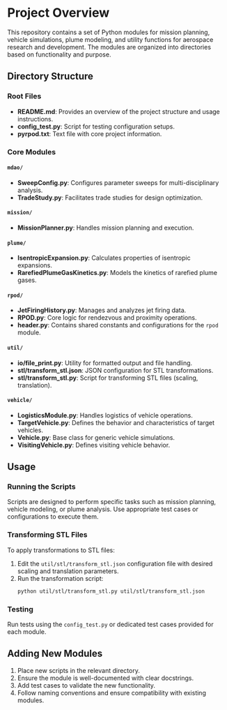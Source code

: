 
# Project Overview

This repository contains a set of Python modules for mission planning, vehicle simulations, plume modeling, and utility functions for aerospace research and development. The modules are organized into directories based on functionality and purpose.

## Directory Structure

### Root Files
- **README.md**: Provides an overview of the project structure and usage instructions.
- **config_test.py**: Script for testing configuration setups.
- **pyrpod.txt**: Text file with core project information.

### Core Modules

#### `mdao/`
- **SweepConfig.py**: Configures parameter sweeps for multi-disciplinary analysis.
- **TradeStudy.py**: Facilitates trade studies for design optimization.

#### `mission/`
- **MissionPlanner.py**: Handles mission planning and execution.

#### `plume/`
- **IsentropicExpansion.py**: Calculates properties of isentropic expansions.
- **RarefiedPlumeGasKinetics.py**: Models the kinetics of rarefied plume gases.

#### `rpod/`
- **JetFiringHistory.py**: Manages and analyzes jet firing data.
- **RPOD.py**: Core logic for rendezvous and proximity operations.
- **header.py**: Contains shared constants and configurations for the `rpod` module.

#### `util/`
- **io/file_print.py**: Utility for formatted output and file handling.
- **stl/transform_stl.json**: JSON configuration for STL transformations.
- **stl/transform_stl.py**: Script for transforming STL files (scaling, translation).

#### `vehicle/`
- **LogisticsModule.py**: Handles logistics of vehicle operations.
- **TargetVehicle.py**: Defines the behavior and characteristics of target vehicles.
- **Vehicle.py**: Base class for generic vehicle simulations.
- **VisitingVehicle.py**: Defines visiting vehicle behavior.

## Usage

### Running the Scripts
Scripts are designed to perform specific tasks such as mission planning, vehicle modeling, or plume analysis. Use appropriate test cases or configurations to execute them.

### Transforming STL Files
To apply transformations to STL files:
1. Edit the `util/stl/transform_stl.json` configuration file with desired scaling and translation parameters.
2. Run the transformation script:
   ```bash
   python util/stl/transform_stl.py util/stl/transform_stl.json
   ```

### Testing
Run tests using the `config_test.py` or dedicated test cases provided for each module.

## Adding New Modules
1. Place new scripts in the relevant directory.
2. Ensure the module is well-documented with clear docstrings.
3. Add test cases to validate the new functionality.
4. Follow naming conventions and ensure compatibility with existing modules.
